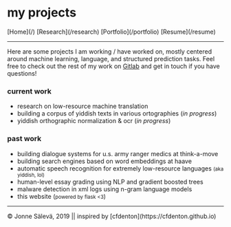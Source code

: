 <div id='topheader'>

# my projects

</div>

<thead>

<tr>

  <td>[Home](/)</td>

  <td>[Research](/research)</td>

  <td>[Portfolio](/portfolio)</td>

  <td>[Resume](/resume)</td>

</tr>

</thead>

---

Here are some projects I am working / have worked on, mostly centered around machine learning, language, and structured prediction tasks. Feel free to check out the rest of my work on [Gitlab](https://www.gitlab.com/jonnesaleva) and get in touch if you have questions!

### current work

- research on low-resource machine translation
- building a corpus of yiddish texts in various ortographies (*in progress*)
- yiddish orthographic normalization & ocr (*in progress*)

### past work

- building dialogue systems for u.s. army ranger medics at think-a-move
- building search engines based on word embeddings at haave
- automatic speech recognition for extremely low-resource languages <small>(aka yiddish, lol)</small>
- human-level essay grading using NLP and gradient boosted trees
- malware detection in xml logs using n-gram language models
- this website (<small>powered by flask <3</small>)

---

<tfoot>

<tr>

  <td>© Jonne Sälevä, 2019 || inspired by [cfdenton](https://cfdenton.github.io)</td>

</tr>

</tfoot>
